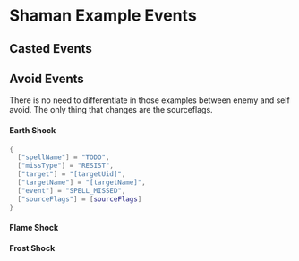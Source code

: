 # Shaman Example Events

## Casted Events

## Avoid Events

There is no need to differentiate in those examples between enemy and self avoid. The only thing that changes are the sourceflags.

#### Earth Shock

```lua
{
  ["spellName"] = "TODO",
  ["missType"] = "RESIST",
  ["target"] = "[targetUid]",
  ["targetName"] = "[targetName]",
  ["event"] = "SPELL_MISSED",
  ["sourceFlags"] = [sourceFlags]
}
```

#### Flame Shock

#### Frost Shock
